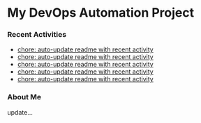# My DevOps Automation Project

### Recent Activities
<!-- activity:START -->
- [chore: auto-update readme with recent activity](https://github.com/kaigiii/mybowling-app/commit/9eb52b251f4067dedd7f4fb7423a36260765c93c)
- [chore: auto-update readme with recent activity](https://github.com/kaigiii/mybowling-app/commit/bbfb4ec8616c828a65ff286d271012d4448a1fcc)
- [chore: auto-update readme with recent activity](https://github.com/kaigiii/mybowling-app/commit/ac8ef1e240d0baad8902c3acacd05174a8048991)
- [chore: auto-update readme with recent activity](https://github.com/kaigiii/mybowling-app/commit/21110aa140d5266bea3fbd6aa39e95b1bdc3d55b)
- [chore: auto-update readme with recent activity](https://github.com/kaigiii/mybowling-app/commit/69e464b022ba2ed0ccb9e1cb8d8808576273c8b5)
<!-- activity:END -->

### About Me
<!-- MYLINKS:START -->
<!-- MYLINKS:END -->

update...
